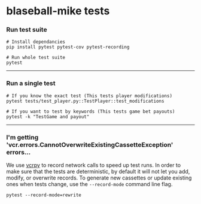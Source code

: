 # blaseball-mike tests

### Run test suite
```shell
# Install dependancies
pip install pytest pytest-cov pytest-recording

# Run whole test suite
pytest
```
---
### Run a single test
```shell
# If you know the exact test (This tests player modifications)
pytest tests/test_player.py::TestPlayer::test_modifications

# If you want to test by keywords (This tests game bet payouts)
pytest -k "TestGame and payout"
```
---
### I'm getting 'vcr.errors.CannotOverwriteExistingCassetteException' errors...
We use [vcrpy](https://vcrpy.readthedocs.io/en/latest/index.html) to record network calls
to speed up test runs. In order to make sure that the tests are deterministic, by default it
will  not let you add, modify, or overwrite records. To generate new cassettes or update existing
ones when tests change, use the `--record-mode` command line flag.
```shell
pytest --record-mode=rewrite
```